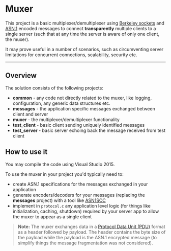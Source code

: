 Muxer
===================

This project is a basic multiplexer/demultiplexer using [Berkeley sockets](https://en.wikipedia.org/wiki/Berkeley_sockets) and [ASN.1](https://en.wikipedia.org/wiki/Abstract_Syntax_Notation_One) encoded messages to connect **transparently** multiple clients to a single server (such that at any time the server is aware of only one client, the muxer).

It may prove useful in a number of scenarios, such as circumventing server limitations for concurrent connections, scalability, security etc.

----------


Overview
-------------

The solution consists of the following projects:

* **common** - any code not directly related to the muxer, like logging, configuration, any generic data structures etc.
* **messages** - the application specific messages exchanged between client and server
* **muxer** - the multiplexer/demultiplexer functionality
* **test_client** - basic client sending uniquely identified messages
* **test_server** - basic server echoing back the message received from test client


How to use it
------------- 
You may compile the code using Visual Studio 2015.

To use the muxer in your project you'd typically need to:

* create ASN.1 specifications for the messages exchanged in your application
* generate encoders/decoders for your messages (replacing the **messages** project) with a tool like [ASN1SCC](https://github.com/ttsiodras/asn1scc)
* implement in `protocol.c` any application level logic (for things like initialization, caching, shutdown) required by your server app to allow the muxer to appear as a single client

> **Note:** The muxer exchanges data in a [Protocol Data Unit (PDU)](https://en.wikipedia.org/wiki/Protocol_data_unit) format as a header followed by payload. The header contains the byte size of the payload while the payload is the ASN.1 encrypted message (to simplify things the message fragmentation was not considered).
